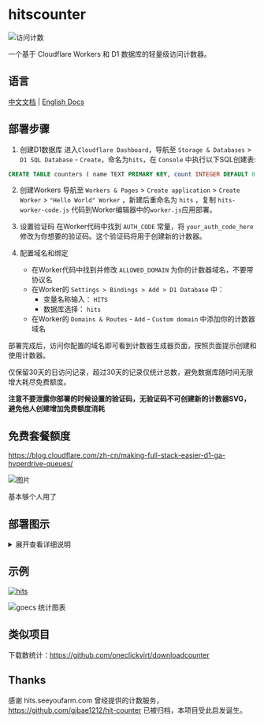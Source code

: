 # hitscounter

![访问计数](https://hits.spiritlhl.net/hitscounter.svg?action=hit&title=Hits&title_bg=%23555555&count_bg=%233aebee&edge_flat=false)

一个基于 Cloudflare Workers 和 D1 数据库的轻量级访问计数器。

## 语言

[中文文档](README.md) | [English Docs](README_EN.md)

## 部署步骤

1. 创建D1数据库
   进入```Cloudflare Dashboard```，导航至 ```Storage & Databases``` > ```D1 SQL Database``` - ```Create```，命名为```hits```，在 ```Console``` 中执行以下SQL创建表:

```sql
CREATE TABLE counters ( name TEXT PRIMARY KEY, count INTEGER DEFAULT 0 );
```

2. 创建Workers
   导航至 ```Workers & Pages``` > ```Create application``` > ```Create Worker``` > ```"Hello World" Worker``` ，新建后重命名为 ```hits``` ，复制 ```hits-worker-code.js``` 代码到Worker编辑器中的```worker.js```应用部署。

3. 设置验证码
   在Worker代码中找到 ```AUTH_CODE``` 常量，将 ```your_auth_code_here``` 修改为你想要的验证码。这个验证码将用于创建新的计数器。

4. 配置域名和绑定
   - 在Worker代码中找到并修改 ```ALLOWED_DOMAIN``` 为你的计数器域名，不要带协议名
   - 在Worker的 ```Settings > Bindings > Add > D1 Database``` 中：
     - 变量名称输入： ```HITS```
     - 数据库选择： ```hits```
   - 在Worker的 ```Domains & Routes``` - ```Add``` - ```Custom domain``` 中添加你的计数器域名

部署完成后，访问你配置的域名即可看到计数器生成器页面，按照页面提示创建和使用计数器。

仅保留30天的日访问记录，超过30天的记录仅统计总数，避免数据库随时间无限增大耗尽免费额度。

**注意不要泄露你部署的时候设置的验证码，无验证码不可创建新的计数器SVG，避免他人创建增加免费额度消耗**

## 免费套餐额度

https://blog.cloudflare.com/zh-cn/making-full-stack-easier-d1-ga-hyperdrive-queues/

![图片](https://github.com/user-attachments/assets/27586cd9-8943-4911-8770-4e74e208c63c)

基本够个人用了

## 部署图示

<details>
<summary>展开查看详细说明</summary>

![1743226928598](https://github.com/user-attachments/assets/b0dab5e6-741e-4b25-ad0a-94968a883925)

![1743227024678](https://github.com/user-attachments/assets/1b330664-c21f-4482-95be-895033911dfc)

![1743227069293](https://github.com/user-attachments/assets/aa08ce20-6def-4a12-95f0-0563fb763755)

![图片](https://github.com/user-attachments/assets/f502d54c-fcf8-4f6d-baf5-67379acb3a91)

![图片](https://github.com/user-attachments/assets/a4de8cba-0f3a-48f9-a3a8-8d28576df5a9)

![图片](https://github.com/user-attachments/assets/bdfe3160-fa91-4d88-8b19-64b6abecb391)

![图片](https://github.com/user-attachments/assets/9d2a391c-8b09-4808-a986-ac6be68576f6)

![图片](https://github.com/user-attachments/assets/ca735203-7588-4d26-a580-ac32abbee6fe)

![图片](https://github.com/user-attachments/assets/030fbd0b-6086-4a26-b5eb-a73ff84966ed)

![图片](https://github.com/user-attachments/assets/7d8713e5-5dbc-4df9-b608-8250dc0ab019)

![图片](https://github.com/user-attachments/assets/6f3553f8-78f0-42e9-9590-1c27f120b866)

![图片](https://github.com/user-attachments/assets/ee7d8cc1-137f-427b-881c-564113cc8c11)

![图片](https://github.com/user-attachments/assets/0490e4c5-e4b6-470a-8bfd-77672db71745)

</details>

## 示例

[![hits](https://hits.spiritlhl.net/goecs.svg?action=hit&title=hits&title_bg=%23555555&count_bg=%233aebee&edge_flat=false)](https://hits.spiritlhl.net)

![goecs 统计图表](https://hits.spiritlhl.net/chart/goecs.svg)

## 类似项目

下载数统计：https://github.com/oneclickvirt/downloadcounter

## Thanks

感谢 hits.seeyoufarm.com 曾经提供的计数服务，https://github.com/gjbae1212/hit-counter 已被归档，本项目受此启发诞生。
